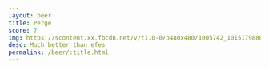 ```yaml
---
layout: beer
title: Perge
score: 7
img: https://scontent.xx.fbcdn.net/v/t1.0-0/p480x480/1005742_10151798801533745_634899063_n.jpg?oh=85a276983a0290cd6bf6192d89a47a4b&oe=583C8C9F
desc: Much better than efes
permalink: /beer/:title.html
---
```

